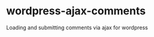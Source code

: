 wordpress-ajax-comments
=======================

Loading and submitting comments via ajax for wordpress
